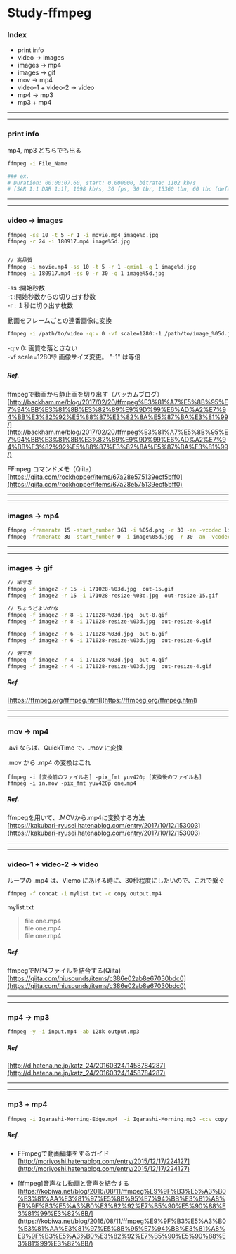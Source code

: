 # Study-ffmpeg    


### Index  

- print info
- video → images  
- images → mp4   
- images → gif  
- mov → mp4  
- video-1 + video-2 → video  
- mp4 → mp3  
- mp3 + mp4  



---  

---  


### print info  

mp4, mp3 どちらでも出る  

```bash
ffmpeg -i File_Name

### ex.
# Duration: 00:00:07.60, start: 0.000000, bitrate: 1102 kb/s
# [SAR 1:1 DAR 1:1], 1098 kb/s, 30 fps, 30 tbr, 15360 tbn, 60 tbc (default)
```


---  

---  


### video → images  

```bash
ffmpeg -ss 10 -t 5 -r 1 -i movie.mp4 image%d.jpg
ffmpeg -r 24 -i 180917.mp4 image%5d.jpg


// 高品質
ffmpeg -i movie.mp4 -ss 10 -t 5 -r 1 -qmin1 -q 1 image%d.jpg
ffmpeg -i 180917.mp4 -ss 0 -r 30 -q 1 image%5d.jpg

```

-ss :開始秒数  
-t :開始秒数からの切り出す秒数  
-r : １秒に切り出す枚数  


動画をフレームごとの連番画像に変換  
```bash
ffmpeg -i /path/to/video -q:v 0 -vf scale=1280:-1 /path/to/image_%05d.jpg
```
-q:v 0: 画質を落とさない  
-vf scale=1280:-1: 画像サイズ変更。 "-1" は等倍  


##### Ref.

ffmpegで動画から静止画を切り出す（バッカムブログ）  
[http://backham.me/blog/2017/02/20/ffmpeg%E3%81%A7%E5%8B%95%E7%94%BB%E3%81%8B%E3%82%89%E9%9D%99%E6%AD%A2%E7%94%BB%E3%82%92%E5%88%87%E3%82%8A%E5%87%BA%E3%81%99/](http://backham.me/blog/2017/02/20/ffmpeg%E3%81%A7%E5%8B%95%E7%94%BB%E3%81%8B%E3%82%89%E9%9D%99%E6%AD%A2%E7%94%BB%E3%82%92%E5%88%87%E3%82%8A%E5%87%BA%E3%81%99/)

FFmpeg コマンドメモ（Qiita）  
[https://qiita.com/rockhopper/items/67a28e575139ecf5bff0](https://qiita.com/rockhopper/items/67a28e575139ecf5bff0)


---  

---  



### images → mp4  

```bash
ffmpeg -framerate 15 -start_number 361 -i %05d.png -r 30 -an -vcodec libx264 -pix_fmt yuv420p out1.mp4
ffmpeg -framerate 30 -start_number 0 -i image%05d.jpg -r 30 -an -vcodec libx264 -pix_fmt yuv420p out1.mp4

```

---  

---  


### images → gif  

```bash
// 早すぎ
ffmpeg -f image2 -r 15 -i 171028-%03d.jpg  out-15.gif
ffmpeg -f image2 -r 15 -i 171028-resize-%03d.jpg  out-resize-15.gif

// ちょうどよいかな
ffmpeg -f image2 -r 8 -i 171028-%03d.jpg  out-8.gif
ffmpeg -f image2 -r 8 -i 171028-resize-%03d.jpg  out-resize-8.gif

ffmpeg -f image2 -r 6 -i 171028-%03d.jpg  out-6.gif
ffmpeg -f image2 -r 6 -i 171028-resize-%03d.jpg  out-resize-6.gif

// 遅すぎ
ffmpeg -f image2 -r 4 -i 171028-%03d.jpg  out-4.gif
ffmpeg -f image2 -r 4 -i 171028-resize-%03d.jpg  out-resize-4.gif
```



##### Ref.  

[https://ffmpeg.org/ffmpeg.html](https://ffmpeg.org/ffmpeg.html)  


---  

---  


### mov → mp4  

.avi ならば、QuickTime で、.mov に変換  


.mov から .mp4 の変換はこれ
```bashz
ffmpeg -i [変換前のファイル名] -pix_fmt yuv420p [変換後のファイル名]
ffmpeg -i in.mov -pix_fmt yuv420p one.mp4

```


##### Ref.  

ffmpegを用いて、.MOVから.mp4に変換する方法  
[https://kakubari-ryusei.hatenablog.com/entry/2017/10/12/153003](https://kakubari-ryusei.hatenablog.com/entry/2017/10/12/153003)


---  

---  


### video-1 + video-2 → video  

ループの .mp4 は、Viemo にあげる時に、30秒程度にしたいので、これで繋ぐ  
```bash
ffmpeg -f concat -i mylist.txt -c copy output.mp4
```

mylist.txt
> file one.mp4  
file one.mp4  
file one.mp4  


##### Ref.  

ffmpegでMP4ファイルを結合する(Qiita)
[https://qiita.com/niusounds/items/c386e02ab8e67030bdc0](https://qiita.com/niusounds/items/c386e02ab8e67030bdc0)


---  

---  


### mp4 → mp3  

```bash
ffmpeg -y -i input.mp4 -ab 128k output.mp3

```


##### Ref  
[http://d.hatena.ne.jp/katz_24/20160324/1458784287](http://d.hatena.ne.jp/katz_24/20160324/1458784287)   


---  

---  


### mp3 + mp4  

```bash
ffmpeg -i Igarashi-Morning-Edge.mp4  -i Igarashi-Morning.mp3 -c:v copy -c:a aac -strict experimental -map 0:v -map 1:a output.mp4
```

##### Ref.  
- FFmpegで動画編集をするガイド  
[http://moriyoshi.hatenablog.com/entry/2015/12/17/224127](http://moriyoshi.hatenablog.com/entry/2015/12/17/224127)  

- [ffmpeg]音声なし動画と音声を結合する  
[https://kobiwa.net/blog/2016/08/11/ffmpeg%E9%9F%B3%E5%A3%B0%E3%81%AA%E3%81%97%E5%8B%95%E7%94%BB%E3%81%A8%E9%9F%B3%E5%A3%B0%E3%82%92%E7%B5%90%E5%90%88%E3%81%99%E3%82%8B/](https://kobiwa.net/blog/2016/08/11/ffmpeg%E9%9F%B3%E5%A3%B0%E3%81%AA%E3%81%97%E5%8B%95%E7%94%BB%E3%81%A8%E9%9F%B3%E5%A3%B0%E3%82%92%E7%B5%90%E5%90%88%E3%81%99%E3%82%8B/)  
